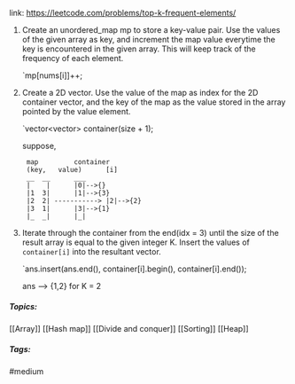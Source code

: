 link: https://leetcode.com/problems/top-k-frequent-elements/

1. Create an unordered_map mp to store a key-value pair.
   Use the values of the given array as key, and increment the map value everytime the key is encountered in the given array.
   This will keep track of the frequency of each element.

	`mp[nums[i]]++;

2. Create a 2D vector. Use the value of the map as index for the 2D container vector, and the key of the map as the value stored in the array pointed by the value element.

	`vector<vector<int>> container(size + 1);

	suppose,
	
		map			container
		(key,	value)		[i]
		__	__		___
		|	 |		|0|-->{}
		|1	3|		|1|-->{3}
		|2	2| -----------> |2|-->{2}
		|3	1|		|3|-->{1}
		|_	_|	 	|_|

3. Iterate through the container from the end(idx = 3) until the size of the result array is equal to the given integer K.
   Insert the values of `container[i]` into the resultant vector.

	`ans.insert(ans.end(), container[i].begin(), container[i].end());

	ans --> {1,2} for K = 2

##### Topics:
[[Array]] [[Hash map]] [[Divide and conquer]] [[Sorting]] [[Heap]] 

##### Tags:
#medium
